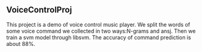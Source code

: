 ## VoiceControlProj
This project is a demo of voice control music player. We split the words of some voice command we collected in two ways:N-grams
and ansj. Then we train a svm model through libsvm. The accuracy of command prediction is about 88%.
